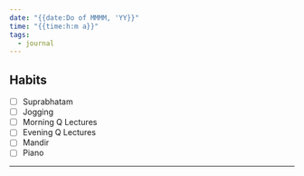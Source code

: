 ```yaml
---
date: "{{date:Do of MMMM, 'YY}}"
time: "{{time:h:m a}}"
tags:
  - journal
---
```

## Habits
- [ ] Suprabhatam
- [ ] Jogging
- [ ] Morning Q Lectures
- [ ] Evening Q Lectures
- [ ] Mandir
- [ ] Piano
---
